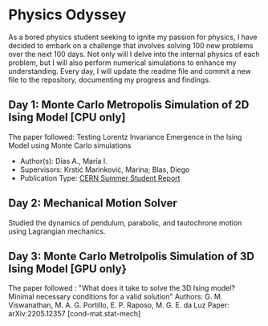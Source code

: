 # Physics Odyssey
As a bored physics student seeking to ignite my passion for physics, I have decided to embark on a challenge that involves solving 100 new problems over the next 100 days. Not only will I delve into the internal physics of each problem, but I will also perform numerical simulations to enhance my understanding. Every day, I will update the readme file and commit a new file to the repository, documenting my progress and findings.

## Day 1: Monte Carlo Metropolis Simulation of 2D Ising Model [CPU only]
The paper followed: Testing Lorentz Invariance Emergence in the Ising Model using Monte Carlo simulations
- Author(s): Dias A., María I.
- Supervisors: Krstić Marinković, Marina; Blas, Diego
- Publication Type: [CERN Summer Student Report](https://cds.cern.ch/record/2280218/files/cern-summer-student.pdf)

## Day 2: Mechanical Motion Solver
Studied the dynamics of pendulum, parabolic, and tautochrone motion using Lagrangian mechanics.

## Day 3: Monte Carlo Metrolpolis Simulation of 3D Ising Model [GPU only}
The paper followed : "What does it take to solve the 3D Ising model? Minimal necessary conditions for a valid solution"
Authors: G. M. Viswanathan, M. A. G. Portillo, E. P. Raposo, M. G. E. da Luz
Paper: arXiv:2205.12357 [cond-mat.stat-mech]

